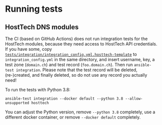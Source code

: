 # Running tests

## HostTech DNS modules

The CI (based on GitHub Actions) does not run integration tests for the HostTech modules, because they need access to HostTech API credentials. If you have some, copy [`tests/integration/integration_config.yml.hosttech-template`](https://github.com/ansible-collections/community.dns/blob/main/tests/integration/integration_config.yml.hosttech-template) to `integration_config.yml` in the same directory, and insert username, key, a test zone (`domain.ch`) and test record (`foo.domain.ch`). Then run `ansible-test integration`. Please note that the test record will be deleted, (re-)created, and finally deleted, so do not use any record you actually need!

To run the tests with Python 3.8:
```
ansible-test integration --docker default --python 3.8 --allow-unsupported hosttech
```
You can adjust the Python version, remove `--python 3.8` completely, use a different docker container, or remove `--docker default` completely.
